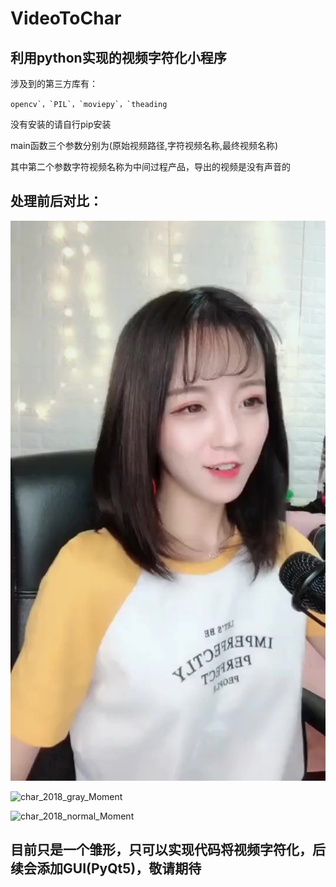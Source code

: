 # VideoToChar

## 利用python实现的视频字符化小程序

涉及到的第三方库有：

```
opencv`，`PIL`，`moviepy`，`theading
```

没有安装的请自行pip安装

main函数三个参数分别为(原始视频路径,字符视频名称,最终视频名称)

其中第二个参数字符视频名称为中间过程产品，导出的视频是没有声音的

## 处理前后对比：

![原图](images/2018_Moment.jpg)



![char_2018_gray_Moment](C:\Users\1696589321\Desktop\char_2018_gray_Moment.jpg)



![char_2018_normal_Moment](C:\Users\1696589321\Desktop\char_2018_normal_Moment.jpg)

## 目前只是一个雏形，只可以实现代码将视频字符化，后续会添加GUI(PyQt5)，敬请期待
